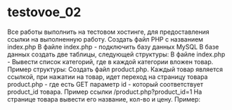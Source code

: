 # testovoe_02
Все работы выполнить на тестовом хостинге, для предоставления ссылки на выполненную работу. 
Создать файл PHP c названием index.php
В файле index.php - подключить базу данных MySQL
В базе данных создать две таблицы, следующей структуры:
В файле index.php - Вывести список категорий, где в каждой категории вложен товар. Пример структуры:
Создать файл product.php. Каждый товар является ссылкой, при нажатии на товар, идет переход на страницу товара product.php - где есть GET параметр id - который соответствует product_id товара. Пример ссылки /product.php?product_id=1
На странице товара вывести его название, кол-во и цену. Пример:
